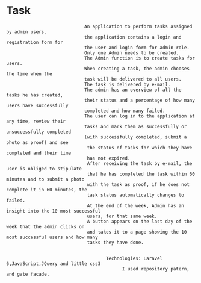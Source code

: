 #                                                         Task


                                 An application to perform tasks assigned by admin users.
                                 the application contains a login and registration form for 
                                 the user and login form for admin role.
                                 Only one Admin needs to be created.
                                 The Admin function is to create tasks for users.
                                 When creating a task, the admin chooses the time when the 
                                 task will be delivered to all users.
                                 The task is delivered by e-mail.
                                 The admin has an overview of all the tasks he has created, 
                                 their status and a percentage of how many users have successfully 
                                 completed and how many failed.
                                 The user can log in to the application at any time, review their 
                                 tasks and mark them as successfully or unsuccessfully completed 
                                 (with successfully completed, submit a photo as proof) and see 
                                  the status of tasks for which they have completed and their time 
                                  has not expired.
                                  After receiving the task by e-mail, the user is obliged to stipulate 
                                  that he has completed the task within 60 minutes and to submit a photo 
                                  with the task as proof, if he does not complete it in 60 minutes, the 
                                  task status automatically changes to failed.
                                  At the end of the week, Admin has an insight into the 10 most successful 
                                  users, for that same week. 
                                  A button appears on the last day of the week that the admin clicks on 
                                  and takes it to a page showing the 10 most successful users and how many 
                                  tasks they have done.
						
						
                                         Technologies: Laravel 6,JavaScript,JQuery and little css3
                                               I used repository patern, and gate facade.
                                                
